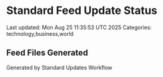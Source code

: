 # Standard Feed Update Status
Last updated: Mon Aug 25 11:35:53 UTC 2025
Categories: technology,business,world

## Feed Files Generated

Generated by Standard Updates Workflow
